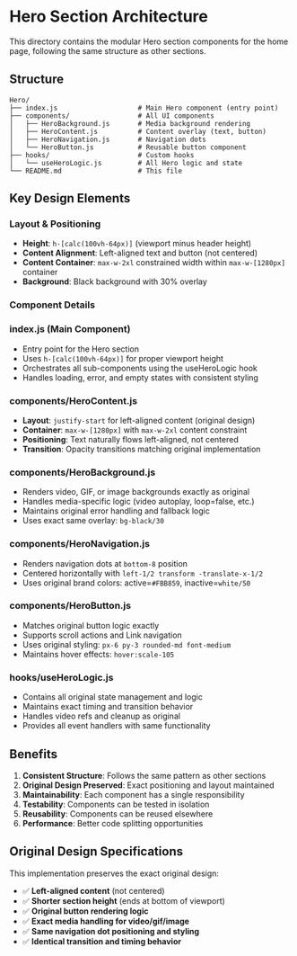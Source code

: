 # Hero Section Architecture

This directory contains the modular Hero section components for the home page, following the same structure as other sections.

## Structure

```
Hero/
├── index.js                    # Main Hero component (entry point)
├── components/                 # All UI components
│   ├── HeroBackground.js       # Media background rendering
│   ├── HeroContent.js          # Content overlay (text, button)
│   ├── HeroNavigation.js       # Navigation dots
│   └── HeroButton.js           # Reusable button component
├── hooks/                      # Custom hooks
│   └── useHeroLogic.js         # All Hero logic and state
└── README.md                   # This file
```

## Key Design Elements

### Layout & Positioning
- **Height**: `h-[calc(100vh-64px)]` (viewport minus header height)
- **Content Alignment**: Left-aligned text and button (not centered)
- **Content Container**: `max-w-2xl` constrained width within `max-w-[1280px]` container
- **Background**: Black background with 30% overlay

### Component Details

### index.js (Main Component)
- Entry point for the Hero section
- Uses `h-[calc(100vh-64px)]` for proper viewport height
- Orchestrates all sub-components using the useHeroLogic hook
- Handles loading, error, and empty states with consistent styling

### components/HeroContent.js
- **Layout**: `justify-start` for left-aligned content (original design)
- **Container**: `max-w-[1280px]` with `max-w-2xl` content constraint
- **Positioning**: Text naturally flows left-aligned, not centered
- **Transition**: Opacity transitions matching original implementation

### components/HeroBackground.js
- Renders video, GIF, or image backgrounds exactly as original
- Handles media-specific logic (video autoplay, loop=false, etc.)
- Maintains original error handling and fallback logic
- Uses exact same overlay: `bg-black/30`

### components/HeroNavigation.js
- Renders navigation dots at `bottom-8` position
- Centered horizontally with `left-1/2 transform -translate-x-1/2`
- Uses original brand colors: active=`#FBB859`, inactive=`white/50`

### components/HeroButton.js
- Matches original button logic exactly
- Supports scroll actions and Link navigation
- Uses original styling: `px-6 py-3 rounded-md font-medium`
- Maintains hover effects: `hover:scale-105`

### hooks/useHeroLogic.js
- Contains all original state management and logic
- Maintains exact timing and transition behavior
- Handles video refs and cleanup as original
- Provides all event handlers with same functionality

## Benefits

1. **Consistent Structure**: Follows the same pattern as other sections
2. **Original Design Preserved**: Exact positioning and layout maintained
3. **Maintainability**: Each component has a single responsibility
4. **Testability**: Components can be tested in isolation
5. **Reusability**: Components can be reused elsewhere
6. **Performance**: Better code splitting opportunities

## Original Design Specifications

This implementation preserves the exact original design:
- ✅ **Left-aligned content** (not centered)
- ✅ **Shorter section height** (ends at bottom of viewport)
- ✅ **Original button rendering logic**
- ✅ **Exact media handling for video/gif/image**
- ✅ **Same navigation dot positioning and styling**
- ✅ **Identical transition and timing behavior**
